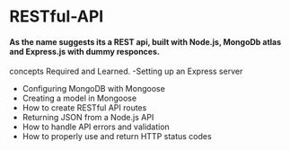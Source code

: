 # RESTful-API
#### As the name suggests its a REST api, built with Node.js, MongoDb atlas and Express.js with dummy responces.

concepts Required and Learned.
-Setting up an Express server
- Configuring MongoDB with Mongoose
- Creating a model in Mongoose
- How to create RESTful API routes
- Returning JSON from a Node.js API
- How to handle API errors and validation
- How to properly use and return HTTP status codes
